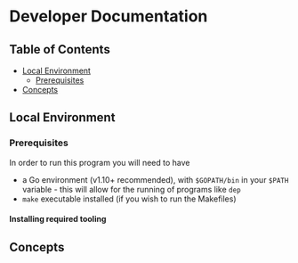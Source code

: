 # Developer Documentation

[TOC]: # "## Table of Contents"

## Table of Contents
- [Local Environment](#local-environment)
    - [Prerequisites](#prerequisites)
- [Concepts](#concepts)

## Local Environment
### Prerequisites
In order to run this program you will need to have
* a Go environment (v1.10+ recommended), with `$GOPATH/bin` in your `$PATH`
variable - this will allow for the running of programs like `dep`
* `make` executable installed (if you wish to run the Makefiles)

#### Installing required tooling



## Concepts
